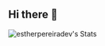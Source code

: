 ## Hi there 👋

<!--
**estherpereiradev/estherpereiradev** is a ✨ _special_ ✨ repository because its `README.md` (this file) appears on your GitHub profile.

Here are some ideas to get you started:

- 🔭 I’m currently working on ...
- 🌱 I’m currently learning ...
- 👯 I’m looking to collaborate on ...
- 🤔 I’m looking for help with ...
- 💬 Ask me about ...
- 📫 How to reach me: ...
- 😄 Pronouns: ...
- ⚡ Fun fact: ...
-->
![estherpereiradev's Stats](https://github-readme-stats.vercel.app/api?username=estherpereiradev&theme=radical&show_icons=true&hide_border=true&count_private=true)
